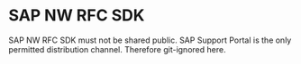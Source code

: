# SAP NW RFC SDK

SAP NW RFC SDK must not be shared public. SAP Support Portal is the only permitted distribution channel. Therefore git-ignored here.
